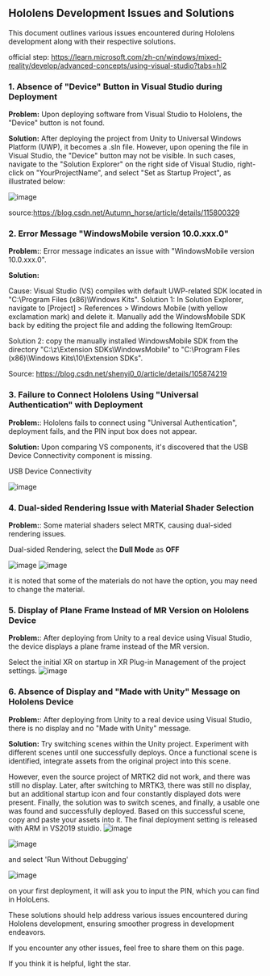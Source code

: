 ## Hololens Development Issues and Solutions

This document outlines various issues encountered during Hololens development along with their respective solutions.

official step: https://learn.microsoft.com/zh-cn/windows/mixed-reality/develop/advanced-concepts/using-visual-studio?tabs=hl2

### 1. Absence of "Device" Button in Visual Studio during Deployment

**Problem:** Upon deploying software from Visual Studio to Hololens, the "Device" button is not found.

**Solution:** After deploying the project from Unity to Universal Windows Platform (UWP), it becomes a .sln file. However, upon opening the file in Visual Studio, the "Device" button may not be visible. In such cases, navigate to the "Solution Explorer" on the right side of Visual Studio, right-click on "YourProjectName", and select "Set as Startup Project", as illustrated below:

 ![image](https://github.com/yuanzero/Hololens_dev_issue/assets/26519097/0531de47-9402-433e-a74d-43d1d4fce86d)
 
source:https://blog.csdn.net/Autumn_horse/article/details/115800329

### 2. Error Message "WindowsMobile version 10.0.xxx.0"
**Problem:**: Error message indicates an issue with "WindowsMobile version 10.0.xxx.0".

**Solution:** 

Cause: Visual Studio (VS) compiles with default UWP-related SDK located in "C:\Program Files (x86)\Windows Kits".
Solution 1: In Solution Explorer, navigate to [Project] > References > Windows Mobile (with yellow exclamation mark) and delete it.
Manually add the WindowsMobile SDK back by editing the project file and adding the following ItemGroup:

<ItemGroup>
    <SDKReference Include="WindowsMobile, Version=10.0.18362.0"/>
</ItemGroup>
     
Solution 2:  copy the manually installed WindowsMobile SDK from the directory "C:\z\Extension SDKs\WindowsMobile" to "C:\Program Files (x86)\Windows Kits\10\Extension SDKs". 

Source: https://blog.csdn.net/shenyi0_0/article/details/105874219

### 3. Failure to Connect Hololens Using "Universal Authentication" with Deployment
**Problem:**: Hololens fails to connect using "Universal Authentication", deployment fails, and the PIN input box does not appear.

**Solution:**  Upon comparing VS components, it's discovered that the USB Device Connectivity component is missing.

USB Device Connectivity


![image](https://github.com/yuanzero/Hololens_dev_issue/assets/26519097/4a1a26da-a2e7-4147-bf47-493451843c8e)

### 4. Dual-sided Rendering Issue with Material Shader Selection
**Problem:**: Some material shaders select MRTK, causing dual-sided rendering issues.

Dual-sided Rendering, select the **Dull Mode** as **OFF**

![image](https://github.com/yuanzero/Hololens_dev_issue/assets/26519097/f2429aa7-40ed-40f3-ba91-0831f75dc4d0)
![image](https://github.com/yuanzero/Hololens_dev_issue/assets/26519097/eff043c8-064a-444e-8735-bd49a52c81ad)

it is noted that some of the materials do not have the option, you may need to change the material.

### 5. Display of Plane Frame Instead of MR Version on Hololens Device
**Problem:**: After deploying from Unity to a real device using Visual Studio, the device displays a plane frame instead of the MR version.

Select the initial XR on startup in XR Plug-in Management of the project settings.
![image](https://github.com/yuanzero/Hololens_dev_issue/assets/26519097/e92d2798-a796-42f3-a93d-f8aa584223dd)


### 6. Absence of Display and "Made with Unity" Message on Hololens Device
**Problem:**: After deploying from Unity to a real device using Visual Studio, there is no display and no "Made with Unity" message.

**Solution:**  Try switching scenes within the Unity project. Experiment with different scenes until one successfully deploys. Once a functional scene is identified, integrate assets from the original project into this scene.


However, even the source project of MRTK2 did not work, and there was still no display. Later, after switching to MRTK3, there was still no display, but an additional startup icon and four constantly displayed dots were present. Finally, the solution was to switch scenes, and finally, a usable one was found and successfully deployed. Based on this successful scene, copy and paste your assets into it. The final deployment setting is released with ARM in VS2019 stuidio.
![image](https://github.com/yuanzero/Hololens_dev_issue/assets/26519097/81d4350f-cf75-4927-b134-f768f5fc355c)

![image](https://github.com/yuanzero/Hololens_dev_issue/assets/26519097/f08a8033-e448-49fb-a714-fe7e8d5aab65)

and select 'Run Without Debugging'

![image](https://github.com/yuanzero/Hololens_dev_issue/assets/26519097/501287d4-dd59-469c-9c2d-72902eded02a)

on your first deployment, it will ask you to input the PIN, which you can find in HoloLens.

These solutions should help address various issues encountered during Hololens development, ensuring smoother progress in development endeavors. 

If you encounter any other issues, feel free to share them on this page.

If you think it is helpful, light the star.


